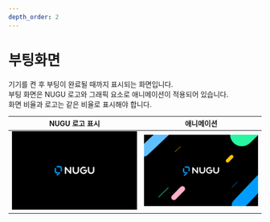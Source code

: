 ```yaml
---
depth_order: 2
---
```


# 부팅화면

기기를 켠 후 부팅이 완료될 때까지 표시되는 화면입니다.  
부팅 화면은 NUGU 로고와 그래픽 요소로 애니메이션이 적용되어 있습니다.  
화면 비율과 로고는 같은 비율로 표시해야 합니다.

|               NUGU 로고 표시                |                  애니메이션                  |
|:---------------------------------------:|:---------------------------------------:|
| ![](../../assets/images/booting-01.png) | ![](../../assets/images/booting-02.png) |

